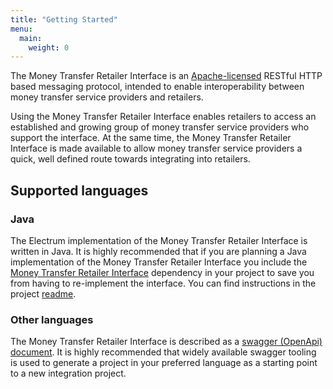 ```yaml
---
title: "Getting Started"
menu:
  main:
    weight: 0
---
```


The Money Transfer Retailer Interface is an [Apache-licensed](https://www.apache.org/licenses/LICENSE-2.0) RESTful HTTP based messaging protocol, intended to enable interoperability between money transfer service providers and retailers.

Using the Money Transfer Retailer Interface enables retailers to access an established and growing group of money transfer service providers who support the interface. At the same time, the Money Transfer Retailer Interface is made available to allow money transfer service providers a quick, well defined route towards integrating into retailers.

## Supported languages

### Java

The Electrum implementation of the Money Transfer Retailer Interface is written in Java. It is highly recommended that if you are planning a Java implementation of the Money Transfer Retailer Interface you include the [Money Transfer Retailer Interface](https://github.com/electrumpayments/money-transfer-retailer-interface) dependency in your project to save you from having to re-implement the interface. You can find instructions in the project [readme](https://github.com/electrumpayments/money-transfer-retailer-interface).

### Other languages

The Money Transfer Retailer Interface is described as a [swagger (OpenApi) document](/specification/swagger). It is highly recommended that widely available swagger tooling is used to generate a project in your preferred language as a starting point to a new integration project.
